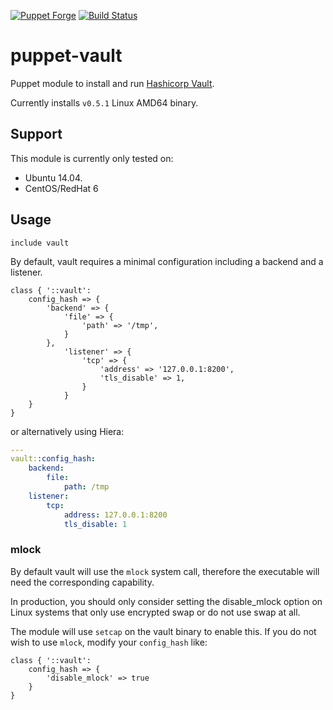 [![Puppet Forge](http://img.shields.io/puppetforge/v/jsok/vault.svg)](https://forge.puppetlabs.com/jsok/vault)
[![Build Status](https://travis-ci.org/jsok/puppet-vault.svg?branch=master)](https://travis-ci.org/jsok/puppet-vault)

# puppet-vault

Puppet module to install and run [Hashicorp Vault](https://vaultproject.io).

Currently installs `v0.5.1` Linux AMD64 binary.

## Support

This module is currently only tested on:

 * Ubuntu 14.04.
 * CentOS/RedHat 6

## Usage

```puppet
include vault
```

By default, vault requires a minimal configuration including a backend and a
listener.

```puppet
class { '::vault':
    config_hash => {
        'backend' => {
            'file' => {
                'path' => '/tmp',
            }
        },
            'listener' => {
                'tcp' => {
                    'address' => '127.0.0.1:8200',
                    'tls_disable' => 1,
                }
            }
    }
}
```

or alternatively using Hiera:

```yaml
---
vault::config_hash:
    backend:
        file:
            path: /tmp
    listener:
        tcp:
            address: 127.0.0.1:8200
            tls_disable: 1
```

### mlock

By default vault will use the `mlock` system call, therefore the executable will need the corresponding capability.

In production, you should only consider setting the disable_mlock option on Linux systems that only use encrypted swap or do not use swap at all.

The module will use `setcap` on the vault binary to enable this.
If you do not wish to use `mlock`, modify your `config_hash` like:

```puppet
class { '::vault':
    config_hash => {
        'disable_mlock' => true
    }
}
```
